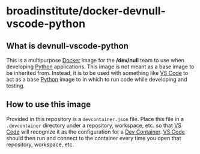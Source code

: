# broadinstitute/docker-devnull-vscode-python

## What is devnull-vscode-python

This is a multipurpose [Docker][1] image for the **/dev/null** team to use when developing [Python][3] applications.  This image is not meant as a base image to be inherited from.  Instead, it is to be used with something like [VS Code][2] to act as a base [Python][3] image to in which to run code while developing and testing.

## How to use this image

Provided in this repository is a `devcontainer.json` file.  Place this file in a `.devcontainer` directory under a repository, workspace, etc. so that [VS Code][2] will recognize it as the configuration for a [Dev Container](https://code.visualstudio.com/docs/remote/containers).  [VS Code][2] should then run and connect to the container every time you open that repository, workspace, etc.

[1]: https://www.docker.com/ "Docker"
[2]: https://code.visualstudio.com/ "VS Code"
[3]: https://www.python.org/ "Python"
